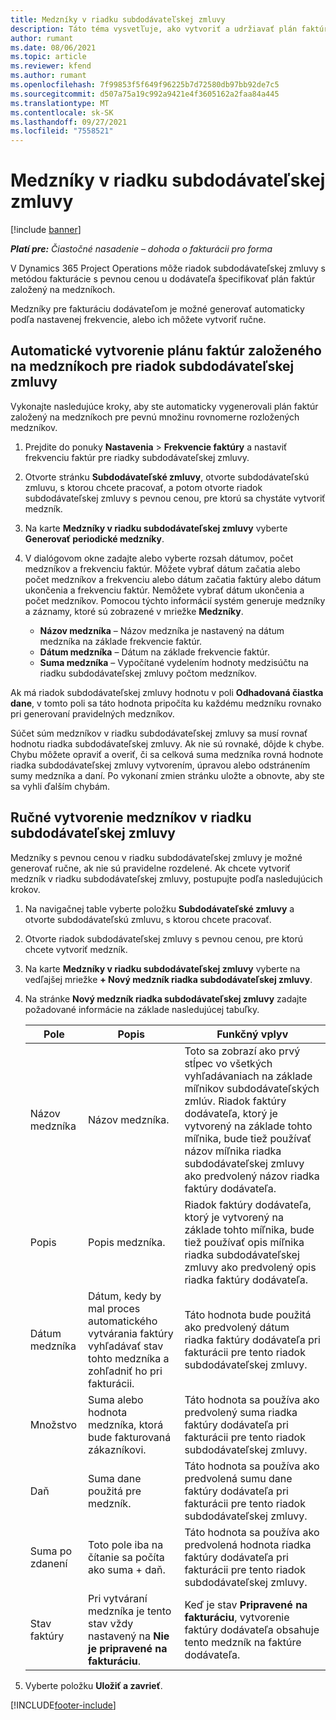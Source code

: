 ```yaml
---
title: Medzníky v riadku subdodávateľskej zmluvy
description: Táto téma vysvetľuje, ako vytvoriť a udržiavať plán faktúr pre subdodávateľskú zmluvu s dodávateľom založený na medzníkoch.
author: rumant
ms.date: 08/06/2021
ms.topic: article
ms.reviewer: kfend
ms.author: rumant
ms.openlocfilehash: 7f99853f5f649f96225b7d72580db97bb92de7c5
ms.sourcegitcommit: d507a75a19c992a9421e4f3605162a2faa84a445
ms.translationtype: MT
ms.contentlocale: sk-SK
ms.lasthandoff: 09/27/2021
ms.locfileid: "7558521"
---
```

# <a name="subcontract-line-milestones"></a>Medzníky v riadku subdodávateľskej zmluvy

[!include [banner](../../includes/dataverse-preview.md)]

_**Platí pre:** Čiastočné nasadenie – dohoda o fakturácii pro forma_

V Dynamics 365 Project Operations môže riadok subdodávateľskej zmluvy s metódou fakturácie s pevnou cenou u dodávateľa špecifikovať plán faktúr založený na medzníkoch.

Medzníky pre fakturáciu dodávateľom je možné generovať automaticky podľa nastavenej frekvencie, alebo ich môžete vytvoriť ručne.

## <a name="automatically-create-a-milestone-based-invoice-schedule-for-a-subcontract-line"></a>Automatické vytvorenie plánu faktúr založeného na medzníkoch pre riadok subdodávateľskej zmluvy

Vykonajte nasledujúce kroky, aby ste automaticky vygenerovali plán faktúr založený na medzníkoch pre pevnú množinu rovnomerne rozložených medzníkov.

1. Prejdite do ponuky **Nastavenia** > **Frekvencie faktúry** a nastaviť frekvenciu faktúr pre riadky subdodávateľskej zmluvy.
2. Otvorte stránku **Subdodávateľské zmluvy**, otvorte subdodávateľskú zmluvu, s ktorou chcete pracovať, a potom otvorte riadok subdodávateľskej zmluvy s pevnou cenou, pre ktorú sa chystáte vytvoriť medzník.
3. Na karte **Medzníky v riadku subdodávateľskej zmluvy** vyberte **Generovať periodické medzníky**.
4. V dialógovom okne zadajte alebo vyberte rozsah dátumov, počet medzníkov a frekvenciu faktúr. Môžete vybrať dátum začatia alebo počet medzníkov a frekvenciu alebo dátum začatia faktúry alebo dátum ukončenia a frekvenciu faktúr. Nemôžete vybrať dátum ukončenia a počet medzníkov.
Pomocou týchto informácií systém generuje medzníky a záznamy, ktoré sú zobrazené v mriežke **Medzníky**.

   - **Názov medzníka** – Názov medzníka je nastavený na dátum medzníka na základe frekvencie faktúr.
   - **Dátum medzníka** – Dátum na základe frekvencie faktúr.
   - **Suma medzníka** – Vypočítané vydelením hodnoty medzisúčtu na riadku subdodávateľskej zmluvy počtom medzníkov.

Ak má riadok subdodávateľskej zmluvy hodnotu v poli **Odhadovaná čiastka dane**, v tomto poli sa táto hodnota pripočíta ku každému medzníku rovnako pri generovaní pravidelných medzníkov.

Súčet súm medzníkov v riadku subdodávateľskej zmluvy sa musí rovnať hodnotu riadka subdodávateľskej zmluvy. Ak nie sú rovnaké, dôjde k chybe. Chybu môžete opraviť a overiť, či sa celková suma medzníka rovná hodnote riadka subdodávateľskej zmluvy vytvorením, úpravou alebo odstránením sumy medzníka a daní. Po vykonaní zmien stránku uložte a obnovte, aby ste sa vyhli ďalším chybám.

## <a name="manually-create-subcontract-line-milestones"></a>Ručné vytvorenie medzníkov v riadku subdodávateľskej zmluvy

Medzníky s pevnou cenou v riadku subdodávateľskej zmluvy je možné generovať ručne, ak nie sú pravidelne rozdelené. Ak chcete vytvoriť medzník v riadku subdodávateľskej zmluvy, postupujte podľa nasledujúcich krokov.

1. Na navigačnej table vyberte položku **Subdodávateľské zmluvy** a otvorte subdodávateľskú zmluvu, s ktorou chcete pracovať.
2. Otvorte riadok subdodávateľskej zmluvy s pevnou cenou, pre ktorú chcete vytvoriť medzník.
3. Na karte **Medzníky v riadku subdodávateľskej zmluvy** vyberte na vedľajšej mriežke **+ Nový medzník riadka subdodávateľskej zmluvy**.
4. Na stránke **Nový medzník riadka subdodávateľskej zmluvy** zadajte požadované informácie na základe nasledujúcej tabuľky.

    | Pole | Popis |Funkčný vplyv|
    | --- | --- |----------------------|
    | Názov medzníka | Názov medzníka. |Toto sa zobrazí ako prvý stĺpec vo všetkých vyhľadávaniach na základe míľnikov subdodávateľských zmlúv. Riadok faktúry dodávateľa, ktorý je vytvorený na základe tohto míľnika, bude tiež používať názov míľnika riadka subdodávateľskej zmluvy ako predvolený názov riadka faktúry dodávateľa.|
    | Popis | Popis medzníka. |Riadok faktúry dodávateľa, ktorý je vytvorený na základe tohto míľnika, bude tiež používať opis míľnika riadka subdodávateľskej zmluvy ako predvolený opis riadka faktúry dodávateľa.|
    | Dátum medzníka | Dátum, kedy by mal proces automatického vytvárania faktúry vyhľadávať stav tohto medzníka a zohľadniť ho pri fakturácii.| Táto hodnota bude použitá ako predvolený dátum riadka faktúry dodávateľa pri fakturácii pre tento riadok subdodávateľskej zmluvy. |
    | Množstvo | Suma alebo hodnota medzníka, ktorá bude fakturovaná zákazníkovi. |Táto hodnota sa používa ako predvolený suma riadka faktúry dodávateľa pri fakturácii pre tento riadok subdodávateľskej zmluvy. |
    | Daň | Suma dane použitá pre medzník.| Táto hodnota sa používa ako predvolená sumu dane faktúry dodávateľa pri fakturácii pre tento riadok subdodávateľskej zmluvy. |
    | Suma po zdanení | Toto pole iba na čítanie sa počíta ako suma + daň.|Táto hodnota sa používa ako predvolená hodnota riadka faktúry dodávateľa pri fakturácii pre tento riadok subdodávateľskej zmluvy. |
    | Stav faktúry | Pri vytváraní medzníka je tento stav vždy nastavený na **Nie je pripravené na fakturáciu**.|  Keď je stav **Pripravené na fakturáciu**, vytvorenie faktúry dodávateľa obsahuje tento medzník na faktúre dodávateľa. |

5. Vyberte položku **Uložiť a zavrieť**.


[!INCLUDE[footer-include](../../includes/footer-banner.md)]
